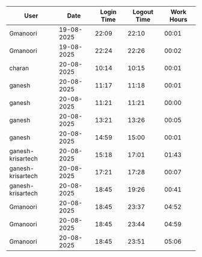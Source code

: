 | User | Date | Login Time | Logout Time | Work Hours |
|------|------|------------|-------------|------------|
| Gmanoori | 19-08-2025 | 22:09 | 22:10 | 00:01 |
| Gmanoori | 19-08-2025 | 22:24 | 22:26 | 00:02 |
| charan | 20-08-2025 | 10:14 | 10:15 | 00:01 |
| ganesh | 20-08-2025 | 11:17 | 11:18 | 00:01 |
| ganesh | 20-08-2025 | 11:21 | 11:21 | 00:00 |
| ganesh | 20-08-2025 | 13:21 | 13:26 | 00:05 |
| ganesh | 20-08-2025 | 14:59 | 15:00 | 00:01 |
| ganesh-krisartech | 20-08-2025 | 15:18 | 17:01 | 01:43 |
| ganesh-krisartech | 20-08-2025 | 17:21 | 17:28 | 00:07 |
| ganesh-krisartech | 20-08-2025 | 18:45 | 19:26 | 00:41 |
| Gmanoori | 20-08-2025 | 18:45 | 23:37 | 04:52 |
| Gmanoori | 20-08-2025 | 18:45 | 23:44 | 04:59 |
| Gmanoori | 20-08-2025 | 18:45 | 23:51 | 05:06 |
